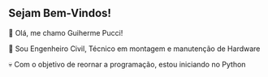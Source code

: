 ## Sejam Bem-Vindos!

🐻 Olá, me chamo Guiherme Pucci!

👷 Sou Engenheiro Civil, Técnico em montagem e manutenção de Hardware

💀 Com o objetivo de reornar a programação, estou iniciando no Python


<!--
**GuiPucci/GuiPucci** is a ✨ _special_ ✨ repository because its `README.md` (this file) appears on your GitHub profile.

Here are some ideas to get you started:

- 🔭 I’m currently working on ...
- 🌱 I’m currently learning ...

-->
